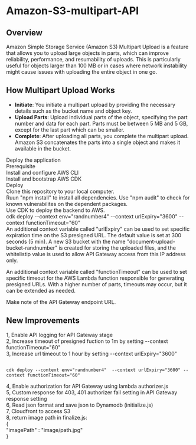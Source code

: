 # Amazon-S3-multipart-API  
## Overview    
Amazon Simple Storage Service (Amazon S3) Multipart Upload is a feature that allows you to upload large objects in parts, which can improve reliability, performance, and resumability of uploads. This is particularly useful for objects larger than 100 MB or in cases where network instability might cause issues with uploading the entire object in one go.    
    
## How Multipart Upload Works    
- **Initiate**: You initiate a multipart upload by providing the necessary details such as the bucket name and object key.    
- **Upload Parts**: Upload individual parts of the object, specifying the part number and data for each part. Parts must be between 5 MB and 5 GB, except for the last part which can be smaller.    
- **Complete**: After uploading all parts, you complete the multipart upload. Amazon S3 concatenates the parts into a single object and makes it available in the bucket.    

Deploy the application    
Prerequisite    
Install and configure AWS CLI    
Install and bootstrap AWS CDK    
Deploy    
Clone this repository to your local computer.    
Ruun "npm install" to install all dependencies. Use "npm audit" to check for known vulnerabilites on the dependent packages.    
Use CDK to deploy the backend to AWS.     
cdk deploy --context env="randnumber4"  --context urlExpiry="3600" --context functionTimeout="60"      
An additional context variable called "urlExpiry" can be used to set specific expiration time on the S3 presigned URL. The default value is set at 300 seconds (5 min). A new S3 bucket with the name "document-upload-bucket-randnumber" is created for storing the uploaded files, and the whitelistip value is used to allow API Gateway access from this IP address only.    
    
An additional context variable called "functionTimeout" can be used to set specific timeout for the AWS Lambda function responsible for generating presigned URLs. With a higher number of parts, timeouts may occur, but it can be extended as needed.    
    
Make note of the API Gateway endpoint URL.    
    
## New Improvements  
  
1, Enable API logging for API Gateway stage  
2, Increase timeout of presigned fuction to 1m by setting --context functionTimeout="60"  
3, Increase url timeout to 1 hour by setting --context urlExpiry="3600"  
##
    cdk deploy --context env="randnumber4"  --context urlExpiry="3600" --context functionTimeout="60"  
4, Enable authorization for API Gateway using lambda authorizer.js  
5, Custom response for 403, 401 authorizer fail setting in API Gateway response setting  
6, Read json format and save json to Dynamodb (initialize.js)  
7, Cloudfront to access S3  
8, return image path in finalize.js:  
{  
"imagePath" : "image/path.jpg"  
}  
  
